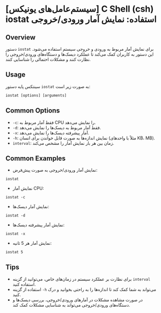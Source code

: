 # [سیستم‌عامل‌های یونیکس] C Shell (csh) iostat استفاده: نمایش آمار ورودی/خروجی

## Overview
دستور `iostat` برای نمایش آمار مربوط به ورودی و خروجی سیستم استفاده می‌شود. این دستور به کاربران کمک می‌کند تا عملکرد دیسک‌ها و دستگاه‌های ورودی/خروجی را نظارت کنند و مشکلات احتمالی را شناسایی کنند.

## Usage
سینتکس پایه دستور `iostat` به صورت زیر است:

```csh
iostat [options] [arguments]
```

## Common Options
- `-c`: فقط آمار مربوط به CPU را نمایش می‌دهد.
- `-d`: فقط آمار مربوط به دیسک‌ها را نمایش می‌دهد.
- `-x`: آمار پیشرفته دیسک‌ها را نمایش می‌دهد.
- `-h`: نمایش اندازه‌ها به صورت قابل خواندن برای انسان (مثلاً با واحدهای KB، MB).
- `interval`: زمان بین هر بار نمایش آمار را مشخص می‌کند.

## Common Examples
- نمایش آمار ورودی/خروجی به صورت پیش‌فرض:
```csh
iostat
```

- نمایش آمار CPU:
```csh
iostat -c
```

- نمایش آمار دیسک‌ها:
```csh
iostat -d
```

- نمایش آمار پیشرفته دیسک‌ها:
```csh
iostat -x
```

- نمایش آمار هر 5 ثانیه:
```csh
iostat 5
```

## Tips
- برای نظارت بر عملکرد سیستم در زمان‌های خاص، می‌توانید از گزینه `interval` استفاده کنید.
- استفاده از گزینه `-h` می‌تواند به شما کمک کند تا اندازه‌ها را به راحتی بخوانید و درک کنید.
- در صورت مشاهده مشکلات در آمارهای ورودی/خروجی، بررسی دیسک‌ها و دستگاه‌های ورودی/خروجی می‌تواند به شناسایی مشکلات کمک کند.